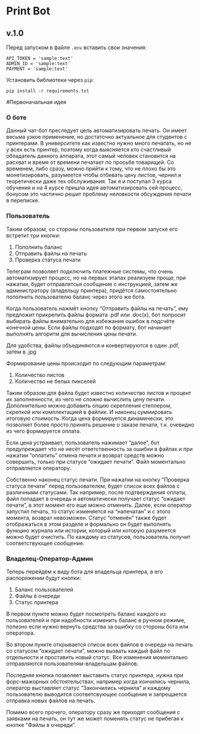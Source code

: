 # Print Bot 
## v.1.0


Перед запуском в файле `.env` вставить свои значения:
```
API_TOKEN = 'sample:text'
ADMIN_ID = 'sample:text'
PAYMENT = 'sample:text'
```
Установить библиотеки через `pip`:
```
pip install -r requirements.txt
```
#Первоначальная идея

### О боте
Данный чат-бот преследует цель автоматизировать печать. Он имеет весьма узкое применение, но достаточно актуальное для студентов с принтерами. В университете как известно нужно много печатать, но не у всех есть принтер, поэтому когда выясняется кто счастливый обладатель данного аппарата, этот самый человек становится на расхват и время от времени печатает по просьбе товарищей. Со временем, либо сразу, можно прийти к тому, что не плохо бы это монетизировать, разумеется чтобы отбивать цену листов, чернил и теоретически даже тех обслуживания. Так я и поступал 3 курса обучения и на 4 курсе пришла идея автоматизировать сей процесс, бонусом это частично решит проблему неловкости обсуждения печати в переписке.

### Пользователь
Таким образом, со стороны пользователя при первом запуске его встретит три кнопки:

1. Пополнить баланс
2. Отправить файлы на печать
3. Проверка статуса печати

Телеграм позволяет подключить платежные системы, что очень автоматизирует процесс, но на первых этапах реализуем проще, при нажатии, будет отправлятсья сообщение с инструкцией, затем же администратору (владельцу принтера), придётся самостоятельно пополнить пользователю баланс через этого же бота.

Когда пользователь нажмёт кнопку “Отправить файлы на печать”, ему предложит прикрепить файлы формата .pdf или .doc(x), бот попросит выбирать файлы внимательно для избежания ошибок в подсчёте конечной цены. Если файлы подходят по формату, бот начинает выполнять алгоритм для вычисления цены печати.

Для удобства, файлы объединяются и конвертируются в один .pdf, затем в .jpg

Формирование цены происходит по следующим параметрам:

1. Количество листов
2. Количество не белых пикселей

Таким образом для файла будет известно количество листов и процент их заполненности, из чего не сложно вычислить цену печати. Дополнительно можно добавить опцию скрепления степлером, скрепкой или комплектацией в файлик. И наконец суммировать итоговую стоимость. Когда цена формируется динамически, это позволяет более просто принять решение о заказе печати, т.к. очевидно из чего формируется оплата.

Если цена устраивает, пользователь нажимает “далее”, бот предупреждает что не несёт ответственность за ошибки в файлах и при нажатии “оплатить” отмена печати и возврат средств можно совершить, только при статусе “ожидает печати”. Файл моментально отправляется оператору.

Собственно наконец статус печати. При нажатии на кнопку “Проверка статуса печати” перед пользователем, будет список всех файлов с различными статусами. Так например, после подтверждения оплаты, файл попадает в очередь и автоматически получает статус “ожидает печати”, в этот момент его еще можно отменить. Далее, если оператор запустил печать, то статус изменяется на “напечатан” и с этого момента, возврат невозможен. Статус “отменён” также будет отображаться в этом разделе и формально он будет выполнять функцию журнала или истории, который или которую разумеется можно будет очистить. По каждому из статусов, пользователь получит соответствующее сообщение.

### Владелец-Оператор-Админ
Теперь перейдём к виду бота для владельца принтера, в его распоряжении будут кнопки:

1. Баланс пользователей
2. Файлы в очереди
3. Статус принтера

В первом пункте можно будет посмотреть баланс каждого из пользователей и при надобности изменить баланс в ручном режиме, полезно если нужно вернуть средства за ошибку со стороны бота или оператора.

Во втором пункте открывается список всех файлов в очереди на печать со статусом “ожидает печати”, можно вызвать каждый файл по отдельности и проставить новый статус. Все изменения моментально отправляются пользователям-владельцам файлов.

Последняя кнопка позволяет выставить статус принтера, нужна при форс-мажорных обстоятельствах, например когда кончились чернила, оператор выставляет статус “Закончились чернила” и каждому пользователю выводится соответсвующее сообщение и запрещается отправка новых файлов на печать.

Помимо всего прочего, оператору сразу же приходят сообщения с заявками на печать, он тут же может поменять статус не прибегая к кнопке “Файлы в очереди”.